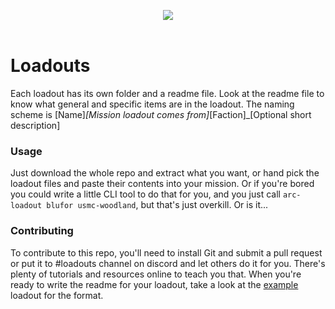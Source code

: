 <p align="center">
	<img src="http://i.imgur.com/7nkLRBB.png">
	<br /><br />
</p>

# Loadouts
Each loadout has its own folder and a readme file. Look at the readme file to know what general and specific items are in the loadout. The naming scheme is [Name]_[Mission loadout comes from]_[Faction]_[Optional short description]

### Usage
Just download the whole repo and extract what you want, or hand pick the loadout files and paste their contents into your mission. Or if you're bored you could write a little CLI tool to do that for you, and you just call `arc-loadout blufor usmc-woodland`, but that's just overkill. Or is it...

### Contributing
To contribute to this repo, you'll need to install Git and submit a pull request or put it to #loadouts channel on discord and let others do it for you. There's plenty of tutorials and resources online to teach you that. When you're ready to write the readme for your loadout, take a look at the [example](https://github.com/ARCOMM/Loadouts/blob/master/Example/README.md) loadout for the format.
